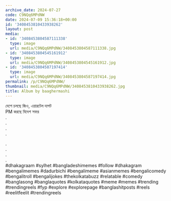 ```yaml
---
archive_date: 2024-07-27
code: C9NQq6MPdNW
date: 2024-07-09 15:36:18+00:00
id: '3408453810433938262'
layout: post
media:
- id: '3408453804587111338'
  type: image
  url: media/C9NQq6MPdNW/3408453804587111338.jpg
- id: '3408453804545161912'
  type: image
  url: media/C9NQq6MPdNW/3408453804545161912.jpg
- id: '3408453804587197414'
  type: image
  url: media/C9NQq6MPdNW/3408453804587197414.jpg
permalink: /p/C9NQq6MPdNW/
thumbnail: media/C9NQq6MPdNW/3408453810433938262.jpg
title: Album by baaghermashi
---
```


দেশে চলছে জিও, এয়ারটেল দাপট   
PM করছে বিদেশ সফর  
 .  
.  
.  
.  
   
.  
.  
.   
.  
#dhakagraam #sylhet #bangladeshimemes #follow #dhakagram #bengalimemes #dadurbichi #bengalimeme #asianmemes #bengalicomedy #bengalitroll #bengalijokes #thekolkatabuzz #relatable #comedy #banglasong #banglaquotes #kolkataquotes #meme #memes #trending #trendingreels #fyp #explore #explorepage #banglashitposts #reels #reelitfeelit #trendingreels